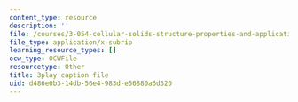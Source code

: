 ```yaml
---
content_type: resource
description: ''
file: /courses/3-054-cellular-solids-structure-properties-and-applications-spring-2015/d486e0b314db56e4983de56880a6d320_Txidu-5VYfU.vtt
file_type: application/x-subrip
learning_resource_types: []
ocw_type: OCWFile
resourcetype: Other
title: 3play caption file
uid: d486e0b3-14db-56e4-983d-e56880a6d320
---
```

